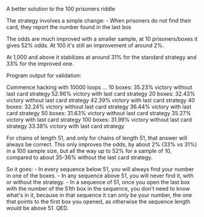 A better solution to the 100 prisoners riddle

The strategy involves a simple change:
	- When prisoners do not find their card, they report the number found in the last box

The odds are much improved with a smaller sample, at 10 prisoners/boxes it gives 52% odds. At 100 it's still an improvement of around 2%.

At 1,000 and above it stabilizes at around 31% for the standard strategy and 33% for the improved one.

Program output for validation:

Commence hacking with 10000 loops ...
10 boxes:
 35.23% victory without last card strategy
 52.96% victory with last card strategy
20 boxes:
 32.43% victory without last card strategy
 42.39% victory with last card strategy
40 boxes:
 32.24% victory without last card strategy
 36.44% victory with last card strategy
50 boxes:
 31.63% victory without last card strategy
 35.27% victory with last card strategy
100 boxes:
 31.99% victory without last card strategy
 33.38% victory with last card strategy
 
For chains of length 51, and only for chains of length 51, that answer will always be correct. This only improves the odds, by about 2% (33% vs 31%) in a 100 sample size, but all the way up to 52% for a sample of 10, compared to about 35-36% without the last card strategy.

So it goes:
	- In every sequence below 51, you will always find your number in one of the boxes.
	- In any sequence above 51, you will never find it, with or without the strategy. 
	- In a sequence of 51, once you open the last box with the number of the 51th box in the sequence, you don't need to know what's in it, because in that sequence it can only be your number, the one that points to the first box you opened, as otherwise the sequence length would be above 51. QED.
